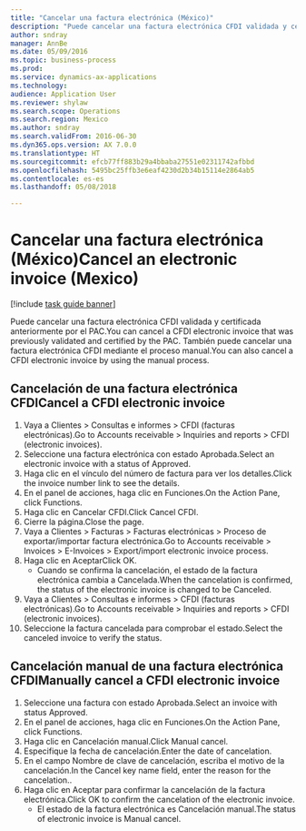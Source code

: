 ```yaml
--- 
title: "Cancelar una factura electrónica (México)"
description: "Puede cancelar una factura electrónica CFDI validada y certificada anteriormente por el PAC."
author: sndray
manager: AnnBe
ms.date: 05/09/2016
ms.topic: business-process
ms.prod: 
ms.service: dynamics-ax-applications
ms.technology: 
audience: Application User
ms.reviewer: shylaw
ms.search.scope: Operations
ms.search.region: Mexico
ms.author: sndray
ms.search.validFrom: 2016-06-30
ms.dyn365.ops.version: AX 7.0.0
ms.translationtype: HT
ms.sourcegitcommit: efcb77ff883b29a4bbaba27551e02311742afbbd
ms.openlocfilehash: 5495bc25ffb3e6eaf4230d2b34b15114e2864ab5
ms.contentlocale: es-es
ms.lasthandoff: 05/08/2018

---
```

# <a name="cancel-an-electronic-invoice-mexico"></a><span data-ttu-id="a2b2b-103">Cancelar una factura electrónica (México)</span><span class="sxs-lookup"><span data-stu-id="a2b2b-103">Cancel an electronic invoice (Mexico)</span></span>

[!include [task guide banner](../../includes/task-guide-banner.md)]

<span data-ttu-id="a2b2b-104">Puede cancelar una factura electrónica CFDI validada y certificada anteriormente por el PAC.</span><span class="sxs-lookup"><span data-stu-id="a2b2b-104">You can cancel a CFDI electronic invoice that was previously validated and certified by the PAC.</span></span> <span data-ttu-id="a2b2b-105">También puede cancelar una factura electrónica CFDI mediante el proceso manual.</span><span class="sxs-lookup"><span data-stu-id="a2b2b-105">You can also cancel a CFDI electronic invoice by using the manual process.</span></span>


## <a name="cancel-a-cfdi-electronic-invoice"></a><span data-ttu-id="a2b2b-106">Cancelación de una factura electrónica CFDI</span><span class="sxs-lookup"><span data-stu-id="a2b2b-106">Cancel a CFDI electronic invoice</span></span>
1. <span data-ttu-id="a2b2b-107">Vaya a Clientes > Consultas e informes > CFDI (facturas electrónicas).</span><span class="sxs-lookup"><span data-stu-id="a2b2b-107">Go to Accounts receivable > Inquiries and reports > CFDI (electronic invoices).</span></span>
2. <span data-ttu-id="a2b2b-108">Seleccione una factura electrónica con estado Aprobada.</span><span class="sxs-lookup"><span data-stu-id="a2b2b-108">Select an electronic invoice with a status of Approved.</span></span>
3. <span data-ttu-id="a2b2b-109">Haga clic en el vínculo del número de factura para ver los detalles.</span><span class="sxs-lookup"><span data-stu-id="a2b2b-109">Click the invoice number link to see the details.</span></span>
4. <span data-ttu-id="a2b2b-110">En el panel de acciones, haga clic en Funciones.</span><span class="sxs-lookup"><span data-stu-id="a2b2b-110">On the Action Pane, click Functions.</span></span>
5. <span data-ttu-id="a2b2b-111">Haga clic en Cancelar CFDI.</span><span class="sxs-lookup"><span data-stu-id="a2b2b-111">Click Cancel CFDI.</span></span>
6. <span data-ttu-id="a2b2b-112">Cierre la página.</span><span class="sxs-lookup"><span data-stu-id="a2b2b-112">Close the page.</span></span>
7. <span data-ttu-id="a2b2b-113">Vaya a Clientes > Facturas > Facturas electrónicas > Proceso de exportar/importar factura electrónica.</span><span class="sxs-lookup"><span data-stu-id="a2b2b-113">Go to Accounts receivable > Invoices > E-Invoices > Export/import electronic invoice process.</span></span>
8. <span data-ttu-id="a2b2b-114">Haga clic en Aceptar</span><span class="sxs-lookup"><span data-stu-id="a2b2b-114">Click OK.</span></span>
    * <span data-ttu-id="a2b2b-115">Cuando se confirma la cancelación, el estado de la factura electrónica cambia a Cancelada.</span><span class="sxs-lookup"><span data-stu-id="a2b2b-115">When the cancelation is confirmed, the status of the electronic invoice is changed to be Canceled.</span></span>  
9. <span data-ttu-id="a2b2b-116">Vaya a Clientes > Consultas e informes > CFDI (facturas electrónicas).</span><span class="sxs-lookup"><span data-stu-id="a2b2b-116">Go to Accounts receivable > Inquiries and reports > CFDI (electronic invoices).</span></span>
10. <span data-ttu-id="a2b2b-117">Seleccione la factura cancelada para comprobar el estado.</span><span class="sxs-lookup"><span data-stu-id="a2b2b-117">Select the canceled invoice to verify the status.</span></span>

## <a name="manually-cancel-a-cfdi-electronic-invoice"></a><span data-ttu-id="a2b2b-118">Cancelación manual de una factura electrónica CFDI</span><span class="sxs-lookup"><span data-stu-id="a2b2b-118">Manually cancel a CFDI electronic invoice</span></span>
1. <span data-ttu-id="a2b2b-119">Seleccione una factura con estado Aprobada.</span><span class="sxs-lookup"><span data-stu-id="a2b2b-119">Select an invoice with status Approved.</span></span>
2. <span data-ttu-id="a2b2b-120">En el panel de acciones, haga clic en Funciones.</span><span class="sxs-lookup"><span data-stu-id="a2b2b-120">On the Action Pane, click Functions.</span></span>
3. <span data-ttu-id="a2b2b-121">Haga clic en Cancelación manual.</span><span class="sxs-lookup"><span data-stu-id="a2b2b-121">Click Manual cancel.</span></span>
4. <span data-ttu-id="a2b2b-122">Especifique la fecha de cancelación.</span><span class="sxs-lookup"><span data-stu-id="a2b2b-122">Enter the date of cancelation.</span></span>
5. <span data-ttu-id="a2b2b-123">En el campo Nombre de clave de cancelación, escriba el motivo de la cancelación.</span><span class="sxs-lookup"><span data-stu-id="a2b2b-123">In the Cancel key name field, enter the reason for the cancelation..</span></span>
6. <span data-ttu-id="a2b2b-124">Haga clic en Aceptar para confirmar la cancelación de la factura electrónica.</span><span class="sxs-lookup"><span data-stu-id="a2b2b-124">Click OK to confirm the cancelation of the electronic invoice.</span></span>
    * <span data-ttu-id="a2b2b-125">El estado de la factura electrónica es Cancelación manual.</span><span class="sxs-lookup"><span data-stu-id="a2b2b-125">The status of electronic invoice is Manual cancel.</span></span>  


